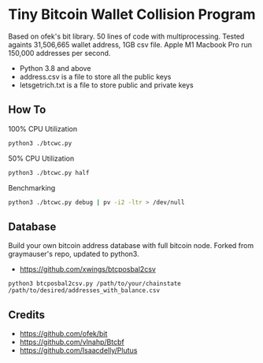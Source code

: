 # Tiny Bitcoin Wallet Collision Program

Based on ofek's bit library. 50 lines of code with multiprocessing. Tested againts 31,506,665 wallet address, 1GB csv file. Apple M1 Macbook Pro run 150,000 addresses per second. 

- Python 3.8 and above
- address.csv is a file to store all the public keys
- letsgetrich.txt is a file to store public and private keys 

## How To
100% CPU Utilization
```bash
python3 ./btcwc.py
```

50% CPU Utilization
```bash
python3 ./btcwc.py half
```

Benchmarking 
```bash
python3 ./btcwc.py debug | pv -i2 -ltr > /dev/null
```

## Database
Build your own bitcoin address database with full bitcoin node. Forked from graymauser's repo, updated to python3.
- https://github.com/xwings/btcposbal2csv
```
python3 btcposbal2csv.py /path/to/your/chainstate /path/to/desired/addresses_with_balance.csv
```


## Credits
- https://github.com/ofek/bit
- https://github.com/vlnahp/Btcbf
- https://github.com/Isaacdelly/Plutus
